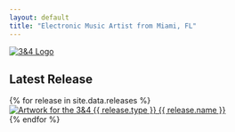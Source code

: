 ```yaml
---
layout: default
title: "Electronic Music Artist from Miami, FL"
---
```


<section id="home">
  <div class="bg-neutral-950 px-8">
    <div class="m-auto">
      <div id="dragon" class="h-screen flex items-center justify-center">        
        <a href="/">
          <img
            src="https://assets.3and4.cc/images/logo-3and4.svg"
            alt="3&amp;4 Logo"
            class="mx-auto w-full"
          />
        </a>
      </div>
      <div id="music" class="pb-16">
        <h1 class="text-white text-center font-bold uppercase text-6xl pb-16">Latest Release</h1>
        {% for release in site.data.releases %}
        <div class="m-auto max-w-[512px] border-b-4 border-r-4 border-sunset-orange-500">
          <a href="{{ release.permalink }}">
            <img
              src="{{ release.artwork }}"
              alt="Artwork for the 3&amp;4 {{ release.type }} {{ release.name }}"
            />
          </a>
        </div>
        {% endfor %}
      </div>
    </div>
  </div>
</section>
